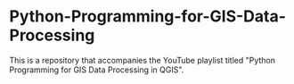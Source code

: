 # Python-Programming-for-GIS-Data-Processing
This is a repository that accompanies the YouTube playlist titled "Python Programming for GIS Data Processing in QGIS".
